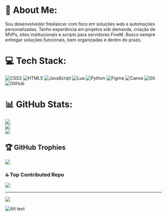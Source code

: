 # 💫 About Me:
Sou desenvolvedor freelancer com foco em soluções web e automações personalizadas. Tenho experiência em projetos sob demanda, criação de MVPs, sites institucionais e scripts para servidores FiveM. Busco sempre entregar soluções funcionais, bem organizadas e dentro do prazo.


# 💻 Tech Stack:
![CSS3](https://img.shields.io/badge/css3-%231572B6.svg?style=for-the-badge&logo=css3&logoColor=white) ![HTML5](https://img.shields.io/badge/html5-%23E34F26.svg?style=for-the-badge&logo=html5&logoColor=white) ![JavaScript](https://img.shields.io/badge/javascript-%23323330.svg?style=for-the-badge&logo=javascript&logoColor=%23F7DF1E) ![Lua](https://img.shields.io/badge/lua-%232C2D72.svg?style=for-the-badge&logo=lua&logoColor=white) ![Python](https://img.shields.io/badge/python-3670A0?style=for-the-badge&logo=python&logoColor=ffdd54) ![Figma](https://img.shields.io/badge/figma-%23F24E1E.svg?style=for-the-badge&logo=figma&logoColor=white) ![Canva](https://img.shields.io/badge/Canva-%2300C4CC.svg?style=for-the-badge&logo=Canva&logoColor=white) ![Git](https://img.shields.io/badge/git-%23F05033.svg?style=for-the-badge&logo=git&logoColor=white) ![GitHub](https://img.shields.io/badge/github-%23121011.svg?style=for-the-badge&logo=github&logoColor=white)
# 📊 GitHub Stats:
![](https://github-readme-stats.vercel.app/api?username=gvbast0s&theme=aura&hide_border=true&include_all_commits=true&count_private=false)<br/>
![](https://nirzak-streak-stats.vercel.app/?user=gvbast0s&theme=aura&hide_border=true)<br/>
![](https://github-readme-stats.vercel.app/api/top-langs/?username=gvbast0s&theme=aura&hide_border=true&include_all_commits=true&count_private=false&layout=compact)

## 🏆 GitHub Trophies
![](https://github-profile-trophy.vercel.app/?username=gvbast0s&theme=aura&no-frame=false&no-bg=false&margin-w=4)

### 🔝 Top Contributed Repo
![](https://github-contributor-stats.vercel.app/api?username=gvbast0s&limit=5&theme=aura&combine_all_yearly_contributions=true)

---
[![](https://visitcount.itsvg.in/api?id=gvbast0s&icon=2&color=12)](https://visitcount.itsvg.in)

<!-- Proudly created with GPRM ( https://gprm.itsvg.in ) -->
![Alt text](https://spotify-recently-played-readme.vercel.app/api?user=gubastos500&unique={true|1|on|yes})
